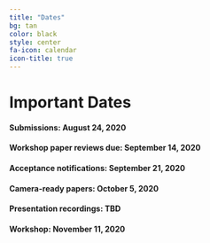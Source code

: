 ```yaml
---
title: "Dates"
bg: tan
color: black
style: center
fa-icon: calendar
icon-title: true
---
```


# Important Dates

#### Submissions: **August 24, 2020**
#### Workshop paper reviews due: **September 14, 2020**

#### Acceptance notifications: **September 21, 2020**

#### Camera-ready papers: **October 5, 2020**

#### Presentation recordings: **TBD**

#### Workshop: **November 11, 2020**
